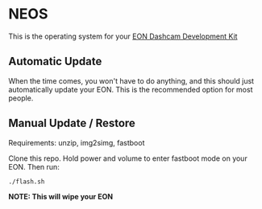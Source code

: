 NEOS
======

This is the operating system for your [EON Dashcam Development Kit](https://shop.comma.ai/products/eon-dashcam-devkit)

Automatic Update
------

When the time comes, you won't have to do anything, and this should just automatically update your EON. This is the recommended option for most people.

Manual Update / Restore
------

Requirements: unzip, img2simg, fastboot

Clone this repo. Hold power and volume to enter fastboot mode on your EON. Then run:

```
./flash.sh
```

<b>NOTE: This will wipe your EON</b>

